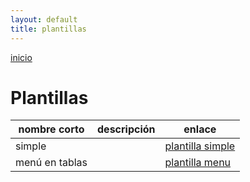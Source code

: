 ```yaml
---
layout: default
title: plantillas
---
```

[inicio](index.html)

# Plantillas

| nombre corto   | descripción        |   enlace           |  
| ---------------| ------------------ | -------------------|  
| simple         |                    | [plantilla simple](plantillaSimple.html)|  
| menú en tablas |                    | [plantilla menu](plantillaMenu.html)|  
